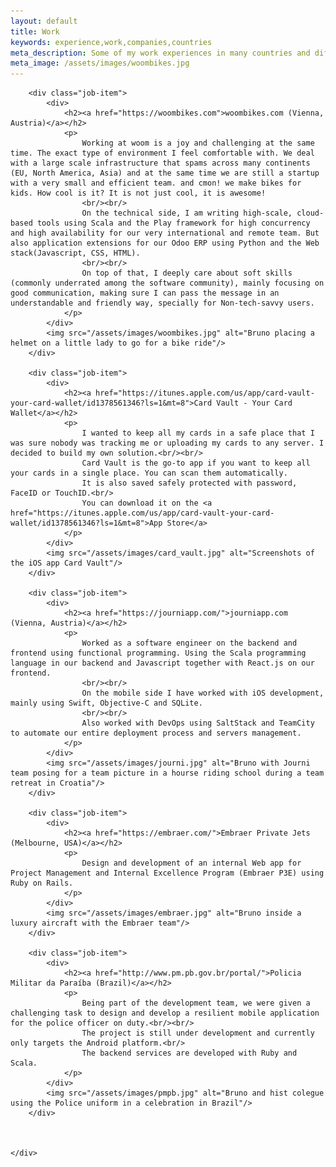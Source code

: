 ```yaml
---
layout: default
title: Work
keywords: experience,work,companies,countries
meta_description: Some of my work experiences in many countries and different companies.
meta_image: /assets/images/woombikes.jpg
---
```

<div class="work">

        <div class="job-item">
            <div>
                <h2><a href="https://woombikes.com">woombikes.com (Vienna, Austria)</a></h2>
                <p>
                    Working at woom is a joy and challenging at the same time. The exact type of environment I feel comfortable with. We deal with a large scale infrastructure that spams across many continents (EU, North America, Asia) and at the same time we are still a startup with a very small and efficient team. and cmon! we make bikes for kids. How cool is it? It is not just cool, it is awesome! 
                    <br/><br/>
                    On the technical side, I am writing high-scale, cloud-based tools using Scala and the Play framework for high concurrency and high availability for our very international and remote team. But also application extensions for our Odoo ERP using Python and the Web stack(Javascript, CSS, HTML).
                    <br/><br/>
                    On top of that, I deeply care about soft skills (commonly underrated among the software community), mainly focusing on good communication, making sure I can pass the message in an understandable and friendly way, specially for Non-tech-savvy users.
                </p>
            </div>
            <img src="/assets/images/woombikes.jpg" alt="Bruno placing a helmet on a little lady to go for a bike ride"/>
        </div>

        <div class="job-item">
            <div>
                <h2><a href="https://itunes.apple.com/us/app/card-vault-your-card-wallet/id1378561346?ls=1&mt=8">Card Vault - Your Card Wallet</a></h2>
                <p>
                    I wanted to keep all my cards in a safe place that I was sure nobody was tracking me or uploading my cards to any server. I decided to build my own solution.<br/><br/>
                    Card Vault is the go-to app if you want to keep all your cards in a single place. You can scan them automatically.
                    It is also saved safely protected with password, FaceID or TouchID.<br/>
                    You can download it on the <a href="https://itunes.apple.com/us/app/card-vault-your-card-wallet/id1378561346?ls=1&mt=8">App Store</a>
                </p>
            </div>
            <img src="/assets/images/card_vault.jpg" alt="Screenshots of the iOS app Card Vault"/>
        </div>

        <div class="job-item">
            <div>
                <h2><a href="https://journiapp.com/">journiapp.com (Vienna, Austria)</a></h2>
                <p>
                    Worked as a software engineer on the backend and frontend using functional programming. Using the Scala programming language in our backend and Javascript together with React.js on our frontend.
                    <br/><br/>
                    On the mobile side I have worked with iOS development, mainly using Swift, Objective-C and SQLite.
                    <br/><br/>
                    Also worked with DevOps using SaltStack and TeamCity to automate our entire deployment process and servers management.
                </p>
            </div>
            <img src="/assets/images/journi.jpg" alt="Bruno with Journi team posing for a team picture in a hourse riding school during a team retreat in Croatia"/>
        </div>

        <div class="job-item">
            <div>
                <h2><a href="https://embraer.com/">Embraer Private Jets (Melbourne, USA)</a></h2>
                <p>
                    Design and development of an internal Web app for Project Management and Internal Excellence Program (Embraer P3E) using Ruby on Rails.
                </p>
            </div>
            <img src="/assets/images/embraer.jpg" alt="Bruno inside a luxury aircraft with the Embraer team"/>
        </div>

        <div class="job-item">
            <div>
                <h2><a href="http://www.pm.pb.gov.br/portal/">Policia Militar da Paraíba (Brazil)</a></h2>
                <p>
                    Being part of the development team, we were given a challenging task to design and develop a resilient mobile application for the police officer on duty.<br/><br/>
                    The project is still under development and currently only targets the Android platform.<br/>
                    The backend services are developed with Ruby and Scala.
                </p>
            </div>
            <img src="/assets/images/pmpb.jpg" alt="Bruno and hist colegue using the Police uniform in a celebration in Brazil"/>
        </div>

        
        
    </div>